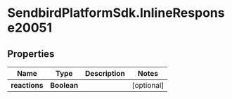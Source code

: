 # SendbirdPlatformSdk.InlineResponse20051

## Properties

Name | Type | Description | Notes
------------ | ------------- | ------------- | -------------
**reactions** | **Boolean** |  | [optional] 


